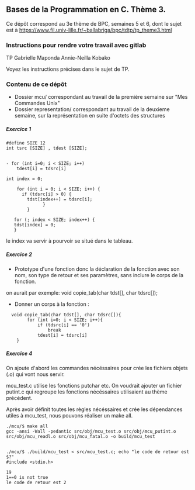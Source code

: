 ## Bases de la Programmation en C. Thème 3.

Ce dépôt correspond au 3e thème de BPC, semaines 5 et 6, dont le sujet est à https://www.fil.univ-lille.fr/~ballabriga/bpc/tdtp/tp_theme3.html

###  Instructions pour rendre votre travail avec gitlab

TP 
Gabrielle Maponda 
Annie-Neilla Kobako

Voyez les instructions précises dans le sujet de TP. 

### Contenu de ce dépôt

 * Dossier mcu/ correspondant au travail de la première semaine sur "Mes Commandes Unix"
 * Dossier representation/ correspondant au travail de la deuxieme semaine, sur la représentation en suite d'octets des structures
 
##### Exercice 1 
```
#define SIZE 12
int tsrc [SIZE] , tdest [SIZE];


- for (int i=0; i < SIZE; i++)
    tdest[i] = tdsrc[i]
```

```
int index = 0;

    for (int i = 0; i < SIZE; i++) {
      if (tdsrc[i] > 0) {
        tdst[index++] = tdsrc[i];
              }
        }

   for (; index < SIZE; index++) {
   tdst[index] = 0;
   }
```
le index va servir à pourvoir se situé dans le tableau.

##### Exercice 2 

- Prototype d'une fonction donc la déclaration de la fonction avec son nom, 
son type de retour et ses paramètres, sans inclure le corps de la fonction.

on aurait par exemple: 
void copie_tab(char tdst[], char tdsrc[]);

- Donner un corps à la fonction : 
```
  void copie_tab(char tdst[], char tdsrc[]){
        for (int i=0; i < SIZE; i++){
            if (tdsrc[i] == '0')
                break
            tdest[i] = tdsrc[i]
    }
```

##### Exercice 4

On ajoute d'abord les commandes nécéssaires pour crée les fichiers 
objets (.o) qui vont nous servir.

mcu_test.c utilise les fonctions putchar etc. On voudrait ajouter un fichier putint.c qui regroupe les fonctions nécéssaires
utilisaient au thème précédent.

Après avoir définit toutes les règles nécéssaires  et crée les dépendances utiles à mcu_test, nous pouvons réaliser un make all.

```
./mcu/$ make all
gcc -ansi -Wall -pedantic src/obj/mcu_test.o src/obj/mcu_putint.o src/obj/mcu_readl.o src/obj/mcu_fatal.o -o build/mcu_test


./mcu/$ ./build/mcu_test < src/mcu_test.c; echo "le code de retour est $?" 
#include <stdio.h>

19
1==0 is not true
le code de retour est 2
```
